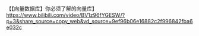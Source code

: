 【【向量数据库】你必须了解的向量库】 https://www.bilibili.com/video/BV1z96fYGESW/?p=3&share_source=copy_web&vd_source=9ef96b06e16882c2f996842fba6e032c